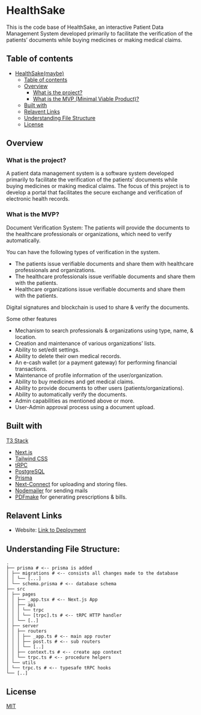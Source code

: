 # HealthSake

This is the code base of HealthSake, an interactive Patient Data Management System
developed primarily to facilitate the verification of the patients’ documents while buying medicines or making medical
claims.

## Table of contents

- [HealthSake(maybe)](#healthsake)
    - [Table of contents](#table-of-contents)
    - [Overview](#overview)
        - [What is the project?](#what-is-the-project)
        - [What is the MVP (Minimal Viable Product)?](#what-is-the-mvp)
    - [Built with](#built-with)
    - [Relavent Links](#relavent-links)
    - [Understanding File Structure](#understanding-file-structure)
    - [License](#license)

## Overview

### What is the project?

A patient data management system is a software system developed primarily to facilitate the verification of the
patients’ documents while buying medicines or making medical claims. The focus of this project is to develop a portal
that facilitates the secure exchange and verification of electronic health records.

### What is the MVP?

Document Verification System: The patients will provide the documents to the healthcare professionals or organizations,
which need to verify automatically.

You can have the following types of verification in the system.

- The patients issue verifiable documents and share them with healthcare professionals and organizations.
- The healthcare professionals issue verifiable documents and share them with the patients.
- Healthcare organizations issue verifiable documents and share them with the patients.

Digital signatures and blockchain is used to share & verify the documents.

Some other features

- Mechanism to search professionals & organizations using type, name, & location.
- Creation and maintenance of various organizations’ lists.
- Ability to set/edit settings.
- Ability to delete their own medical records.
- An e-cash wallet (or a payment gateway) for performing financial transactions.
- Maintenance of profile information of the user/organization.
- Ability to buy medicines and get medical claims.
- Ability to provide documents to other users (patients/organizations).
- Ability to automatically verify the documents.
- Admin capabilities as mentioned above or more.
- User-Admin approval process using a document upload.

## Built with

[T3 Stack](https://create.t3.gg/)

- [Next.js](https://nextjs.org)
- [Tailwind CSS](https://tailwindcss.com)
- [tRPC](https://trpc.io)
- [PostgreSQL](https://www.postgresql.org/)
- [Prisma](https://prisma.io/)
- [Next-Connect](https://www.npmjs.com/package/next-connect) for uploading and storing files.
- [Nodemailer](https://nodemailer.com/) for sending mails
- [PDFmake](https://pdfmake.org/) for generating prescriptions & bills.

## Relavent Links

- Website: [Link to Deployment](https://healthsake.jaideepguntupalli.com)

## Understanding File Structure:

    .
    ├── prisma # <-- prisma is added
    │ ├── migrations # <-- consists all changes made to the database
    │ │ └── [...]
    │ └── schema.prisma # <-- database schema
    ├── src
    │ ├── pages
    │ │ ├── _app.tsx # <-- Next.js App
    │ │ ├── api
    │ │ │ └── trpc
    │ │ │ └── [trpc].ts # <-- tRPC HTTP handler
    │ │ └── [..]
    │ ├── server
    │ │ ├── routers
    │ │ │ ├── _app.ts # <-- main app router
    │ │ │ ├── post.ts # <-- sub routers
    │ │ │ └── [..]
    │ │ ├── context.ts # <-- create app context
    │ │ └── trpc.ts # <-- procedure helpers
    │ └── utils
    │ └── trpc.ts # <-- typesafe tRPC hooks
    └── [..]


## License

[MIT](LICENSE)
